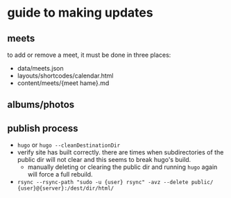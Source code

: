 # guide to making updates

## meets

to add or remove a meet, it must be done in three places:
- data/meets.json
- layouts/shortcodes/calendar.html
- content/meets/{meet hame}.md

## albums/photos

## publish process
- `hugo` or `hugo --cleanDestinationDir`
- verify site has built correctly. there are times when subdirectories of the public dir will not clear and this seems to break hugo's build. 
  - manually deleting or clearing the public dir and running `hugo` again will force a full rebuild.
- `rsync --rsync-path "sudo -u {user} rsync" -avz --delete public/ {user}@{server}:/dest/dir/html/`